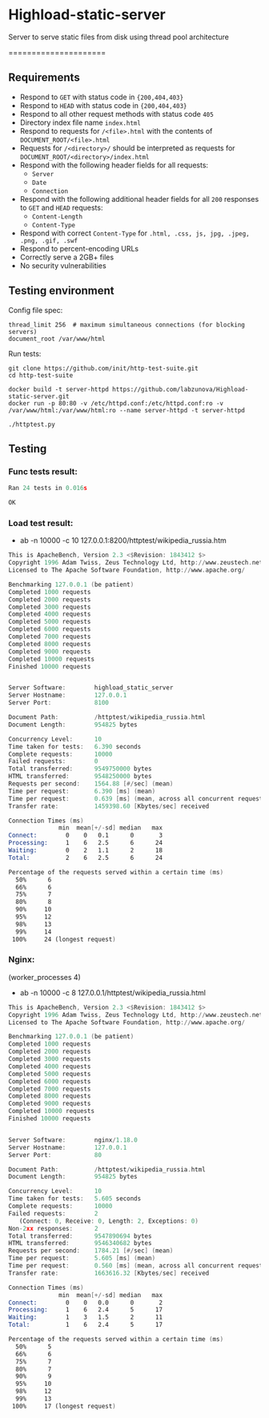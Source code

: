# Highload-static-server
Server to serve static files from disk using thread pool architecture

=====================
## Requirements ##

* Respond to `GET` with status code in `{200,404,403}`
* Respond to `HEAD` with status code in `{200,404,403}`
* Respond to all other request methods with status code `405`
* Directory index file name `index.html`
* Respond to requests for `/<file>.html` with the contents of `DOCUMENT_ROOT/<file>.html`
* Requests for `/<directory>/` should be interpreted as requests for `DOCUMENT_ROOT/<directory>/index.html`
* Respond with the following header fields for all requests:
    * `Server`
    * `Date`
    * `Connection`
* Respond with the following additional header fields for all `200` responses to `GET` and `HEAD` requests:
    * `Content-Length`
    * `Content-Type`
* Respond with correct `Content-Type` for `.html, .css, js, jpg, .jpeg, .png, .gif, .swf`
* Respond to percent-encoding URLs
* Correctly serve a 2GB+ files
* No security vulnerabilities

## Testing environment ##

Config file spec:
```
thread_limit 256  # maximum simultaneous connections (for blocking servers)
document_root /var/www/html
```

Run tests:
```
git clone https://github.com/init/http-test-suite.git
cd http-test-suite

docker build -t server-httpd https://github.com/labzunova/Highload-static-server.git
docker run -p 80:80 -v /etc/httpd.conf:/etc/httpd.conf:ro -v /var/www/html:/var/www/html:ro --name server-httpd -t server-httpd

./httptest.py
```

## Testing  

### Func tests result:  

```asm
Ran 24 tests in 0.016s

OK
```
### Load test result:  

- ab -n 10000 -c 10 127.0.0.1:8200/httptest/wikipedia_russia.htm
```asm
This is ApacheBench, Version 2.3 <$Revision: 1843412 $>
Copyright 1996 Adam Twiss, Zeus Technology Ltd, http://www.zeustech.net/
Licensed to The Apache Software Foundation, http://www.apache.org/

Benchmarking 127.0.0.1 (be patient)
Completed 1000 requests
Completed 2000 requests
Completed 3000 requests
Completed 4000 requests
Completed 5000 requests
Completed 6000 requests
Completed 7000 requests
Completed 8000 requests
Completed 9000 requests
Completed 10000 requests
Finished 10000 requests


Server Software:        highload_static_server
Server Hostname:        127.0.0.1
Server Port:            8100

Document Path:          /httptest/wikipedia_russia.html
Document Length:        954825 bytes

Concurrency Level:      10
Time taken for tests:   6.390 seconds
Complete requests:      10000
Failed requests:        0
Total transferred:      9549750000 bytes
HTML transferred:       9548250000 bytes
Requests per second:    1564.88 [#/sec] (mean)
Time per request:       6.390 [ms] (mean)
Time per request:       0.639 [ms] (mean, across all concurrent requests)
Transfer rate:          1459398.60 [Kbytes/sec] received

Connection Times (ms)
              min  mean[+/-sd] median   max
Connect:        0    0   0.1      0       3
Processing:     1    6   2.5      6      24
Waiting:        0    2   1.1      2      18
Total:          2    6   2.5      6      24

Percentage of the requests served within a certain time (ms)
  50%      6
  66%      6
  75%      7
  80%      8
  90%     10
  95%     12
  98%     13
  99%     14
 100%     24 (longest request)

```

### Nginx:  
(worker_processes  4)
- ab -n 10000 -c 8 127.0.0.1/httptest/wikipedia_russia.html
```asm
This is ApacheBench, Version 2.3 <$Revision: 1843412 $>
Copyright 1996 Adam Twiss, Zeus Technology Ltd, http://www.zeustech.net/
Licensed to The Apache Software Foundation, http://www.apache.org/

Benchmarking 127.0.0.1 (be patient)
Completed 1000 requests
Completed 2000 requests
Completed 3000 requests
Completed 4000 requests
Completed 5000 requests
Completed 6000 requests
Completed 7000 requests
Completed 8000 requests
Completed 9000 requests
Completed 10000 requests
Finished 10000 requests


Server Software:        nginx/1.18.0
Server Hostname:        127.0.0.1
Server Port:            80

Document Path:          /httptest/wikipedia_russia.html
Document Length:        954825 bytes

Concurrency Level:      10
Time taken for tests:   5.605 seconds
Complete requests:      10000
Failed requests:        2
   (Connect: 0, Receive: 0, Length: 2, Exceptions: 0)
Non-2xx responses:      2
Total transferred:      9547890694 bytes
HTML transferred:       9546340682 bytes
Requests per second:    1784.21 [#/sec] (mean)
Time per request:       5.605 [ms] (mean)
Time per request:       0.560 [ms] (mean, across all concurrent requests)
Transfer rate:          1663616.32 [Kbytes/sec] received

Connection Times (ms)
              min  mean[+/-sd] median   max
Connect:        0    0   0.0      0       2
Processing:     1    6   2.4      5      17
Waiting:        1    3   1.5      2      11
Total:          1    6   2.4      5      17

Percentage of the requests served within a certain time (ms)
  50%      5
  66%      6
  75%      7
  80%      7
  90%      9
  95%     10
  98%     12
  99%     13
 100%     17 (longest request)

```
